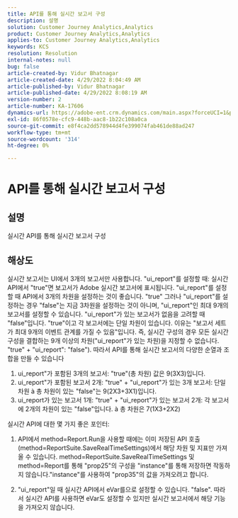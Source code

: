 ```yaml
---
title: API를 통해 실시간 보고서 구성
description: 설명
solution: Customer Journey Analytics,Analytics
product: Customer Journey Analytics,Analytics
applies-to: Customer Journey Analytics,Analytics
keywords: KCS
resolution: Resolution
internal-notes: null
bug: false
article-created-by: Vidur Bhatnagar
article-created-date: 4/29/2022 8:04:49 AM
article-published-by: Vidur Bhatnagar
article-published-date: 4/29/2022 8:08:19 AM
version-number: 2
article-number: KA-17606
dynamics-url: https://adobe-ent.crm.dynamics.com/main.aspx?forceUCI=1&pagetype=entityrecord&etn=knowledgearticle&id=98a76807-93c7-ec11-a7b6-0022480a1de4
exl-id: 86f0578e-cfc9-448b-aac8-1b22c108a0ca
source-git-commit: e8f4ca2dd578944d4fe399074fab461de88ad247
workflow-type: tm+mt
source-wordcount: '314'
ht-degree: 0%

---
```


# API를 통해 실시간 보고서 구성

## 설명


실시간 API를 통해 실시간 보고서 구성


## 해상도


실시간 보고서는 UI에서 3개의 보고서만 사용합니다.
&quot;ui_report&quot;를 설정할 때: 실시간 API에서 &quot;true&quot;면 보고서가 Adobe 실시간 보고서에 표시됩니다. &quot;ui_report&quot;를 설정할 때 API에서 3개의 차원을 설정하는 것이 좋습니다. &quot;true&quot;
그러나 &quot;ui_report&quot;를 설정하는 경우 &quot;false&quot;는 지금 3차원을 설정하는 것이 아니며, &quot;ui_report&quot;인 최대 9개의 보고서를 설정할 수 있습니다. &quot;ui_report&quot;가 있는 보고서가 없음을 고려할 때 &quot;false&quot;입니다. &quot;true&quot;이고 각 보고서에는 단일 차원이 있습니다.
이유는 &quot;보고서 세트가 최대 9개의 이벤트 관계를 가질 수 있음&quot;입니다. 즉, 실시간 구성의 경우 모든 실시간 구성을 결합하는 9개 이상의 차원(&quot;ui_report&quot;가 있는 차원)을 지정할 수 없습니다. &quot;true&quot; + &quot;ui_report&quot;: &quot;false&quot;).
따라서 API를 통해 실시간 보고서의 다양한 순열과 조합을 만들 수 있습니다

1. ui_report&quot;가 포함된 3개의 보고서: &quot;true&quot;(총 차원) 값은 9(3X3)입니다.
2. ui_report&quot;가 포함된 보고서 2개: &quot;true&quot; + &quot;ui_report&quot;가 있는 3개 보고서: 단일 차원 à 총 차원이 있는 &quot;false&quot;는 9(2X3+3X1)입니다.
3. ui_report가 있는 보고서 1개: &quot;true&quot; + &quot;ui_report&quot;가 있는 보고서 2개: 각 보고서에 2개의 차원이 있는 &quot;false&quot;입니다. à 총 차원은 7(1X3+2X2)


실시간 API에 대한 몇 가지 좋은 포인터:

1. API에서 method=Report.Run을 사용할 때에는 이미 저장된 API 호출(method=ReportSuite.SaveRealTimeSettings)에서 해당 차원 및 지표만 가져올 수 있습니다. method=ReportSuite.SaveRealTimeSettings 및 method=Report를 통해 &quot;prop25&quot;의 구성을 &quot;instance&quot;를 통해 저장하면 작동하지 않습니다.&quot;instance&quot;를 사용하여 &quot;prop35&quot;의 값을 가져오려고 합니다.


2. &quot;ui_report&quot;일 때 실시간 API에서 eVar를으로 설정할 수 있습니다. &quot;false&quot;. 따라서 실시간 API를 사용하면 eVar도 설정할 수 있지만 실시간 보고서에서 해당 기능을 가져오지 않습니다.
